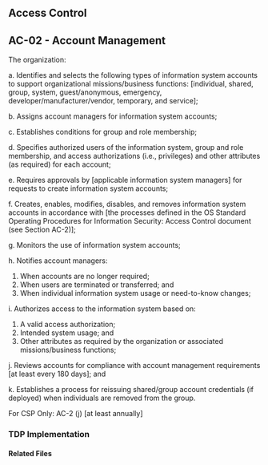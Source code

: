 ## Access Control
## AC-02 - Account Management

The organization:

a. Identifies and selects the following types of information system accounts to support organizational missions/business functions: [individual, shared, group, system, guest/anonymous, emergency, developer/manufacturer/vendor, temporary, and service];

b. Assigns account managers for information system accounts;

c. Establishes conditions for group and role membership;

d. Specifies authorized users of the information system, group and role membership, and access authorizations (i.e., privileges) and other attributes (as required) for each account;

e. Requires approvals by [applicable information system managers] for requests to create information system accounts;

f. Creates, enables, modifies, disables, and removes information system accounts in accordance with [the processes defined in the OS Standard Operating Procedures for Information Security: Access Control document (see Section AC-2)];

g. Monitors the use of information system accounts;

h. Notifies account managers:

1. When accounts are no longer required;
2. When users are terminated or transferred; and
3. When individual information system usage or need-to-know changes;

i. Authorizes access to the information system based on:

1. A valid access authorization;
2. Intended system usage; and
3. Other attributes as required by the organization or associated missions/business functions;

j. Reviews accounts for compliance with account management requirements [at least every 180 days]; and

k. Establishes a process for reissuing shared/group account credentials (if deployed) when individuals are removed from the group.

For CSP Only: AC-2 (j) [at least annually]

### TDP Implementation


#### Related Files
